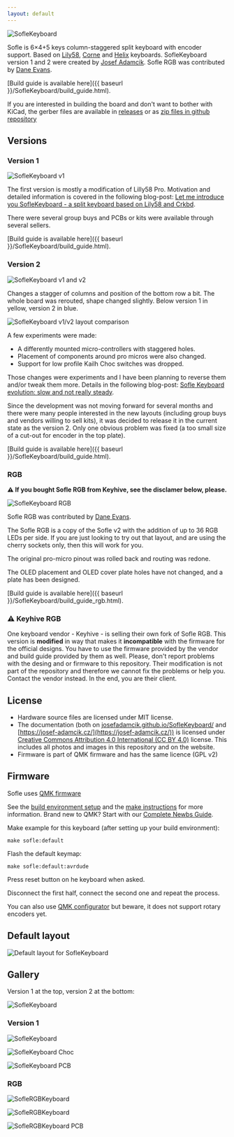 ```yaml
---
layout: default
---
```


![SofleKeyboard](images/sofle_keyboard.jpg)

Sofle is 6×4+5 keys column-staggered split keyboard with encoder support. Based on [Lily58](https://github.com/kata0510/Lily58), [Corne](https://github.com/foostan/crkbd) and [Helix](https://github.com/MakotoKurauchi/helix) keyboards. SofleKeyboard version 1 and 2 were created by [Josef Adamcik](https://josef-adamcik.cz/). Sofle RGB was contributed by [Dane Evans](https://github.com/DaneEvans).

[Build guide is available here]({{ baseurl }}/SofleKeyboard/build_guide.html).

If you are interested in building the board and don't want to bother with KiCad, the gerber files are available in [releases](https://github.com/josefadamcik/SofleKeyboard/releases) or as [zip files in github repository](https://github.com/josefadamcik/SofleKeyboard/tree/master/Gerbers)

## Versions 

### Version 1

![SofleKeyboard v1](images/IMG_20200126_114622.jpg)

The first version is mostly a modification of Lilly58 Pro. Motivation and detailed information is covered in the following blog-post: [Let me introduce you SofleKeyboard - a split keyboard based on Lily58 and Crkbd](https://josef-adamcik.cz/electronics/let-me-introduce-you-sofle-keyboard-split-keyboard-based-on-lily58.html). 

There were several group buys and PCBs or kits were available through several sellers. 

[Build guide is available here]({{ baseurl }}/SofleKeyboard/build_guide.html).

### Version 2

![SofleKeyboard v1 and v2](images/PXL_20200918_175110300.jpg)

Changes a stagger of columns and position of the bottom row a bit. The whole board was rerouted, shape changed slightly. Below version 1 in yellow, version 2 in blue.

![SofleKeyboard v1/v2 layout comparison](images/Comparison1_2.png)

A few experiments were made:

- A differently mounted micro-controllers with staggered holes.
- Placement of components around pro micros were also changed.
- Support for low profile Kailh Choc switches was dropped.

Those changes were experiments and I have been planning to reverse them and/or tweak them more. Details in the following blog-post: [Sofle Keyboard evolution: slow and not really steady](https://josef-adamcik.cz/electronics/soflekeyboard-evolving.html). 

Since the development was not moving forward for several months and there were many people interested in the new layouts (including group buys and vendors willing to sell kits), it was decided to release it in the current state as the version 2. Only one obvious problem was fixed (a too small size of a cut-out for encoder in the top plate).

[Build guide is available here]({{ baseurl }}/SofleKeyboard/build_guide.html).

### RGB

**&#9888; If you bought Sofle RGB from Keyhive, see the disclamer below, please.**

![SofleKeyboard RGB](images/SofleRGB_1.png)

Sofle RGB was contributed by [Dane Evans](https://github.com/DaneEvans).

The Sofle RGB is a copy of the Sofle v2 with the addition of up to 36 RGB LEDs per side. If you are just looking to try out that layout, and are using the cherry sockets only, then this will work for you. 

The original pro-micro pinout was rolled back and routing was redone.

The OLED placement and OLED cover plate holes have not changed, and a plate has been designed. 

[Build guide is available here]({{ baseurl }}/SofleKeyboard/build_guide_rgb.html).

###	&#9888; Keyhive RGB

One keyboard vendor - Keyhive - is selling their own fork of Sofle RGB. This version is **modified** in way that makes it **incompatible** with the firmware for the official designs. You have to use the firmware provided by the vendor and build guide provided by them as well. Please, don't report problems with the desing and or firmware to this repository. Their modification is not part of the repository and therefore we cannot fix the problems or help you. Contact the vendor instead. In the end, you are their client.

## License

- Hardware source files are licensed under MIT license.
- The documentation (both on [josefadamcik.github.io/SofleKeyboard/](https://josefadamcik.github.io/SofleKeyboard/) and [https://josef-adamcik.cz/](https://josef-adamcik.cz/)) is licensed under [Creative Commons Attribution 4.0 International (CC BY 4.0)](https://creativecommons.org/licenses/by/4.0/) license. This includes all photos and images in this repository and on the website.
- Firmware is part of QMK firmware and has the same licence (GPL v2)

## Firmware 

Sofle uses [QMK firmware](https://qmk.fm/)

See the [build environment setup](https://docs.qmk.fm/#/getting_started_build_tools) and the [make instructions](https://docs.qmk.fm/#/getting_started_make_guide) for more information. Brand new to QMK? Start with our [Complete Newbs Guide](https://docs.qmk.fm/#/newbs).

Make example for this keyboard (after setting up your build environment):

    make sofle:default

Flash the default keymap: 

    make sofle:default:avrdude

Press reset button on he keyboard when asked.

Disconnect the first half, connect the second one and repeat the process.

You can also use [QMK configurator](https://config.qmk.fm/#/sofle/rev1/LAYOUT) but beware, it does not support rotary encoders yet.

## Default layout 

![Default layout for SofleKeyboard](images/soflekeyboard.png)

## Gallery

Version 1 at the top, version 2 at the bottom:

![SofleKeyboard](images/IMG_20200613_150327.jpg)

### Version 1

![SofleKeyboard](images/IMG_20191110_131443.jpg)

![SofleKeyboard Choc](images/sofle_choc.jpg)

![SofleKeyboard PCB](images/IMG_20191104_202757.jpg)

### RGB

![SofleRGBKeyboard](./images/SofleRGB_1.png)

![SofleRGBKeyboard](./images/SofleRGB_2.png)

![SofleRGBKeyboard PCB](./images/SofleRGB_boards.png)


